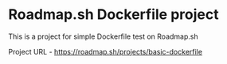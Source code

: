 # Roadmap.sh Dockerfile project
This is a project for simple Dockerfile test on Roadmap.sh

Project URL - https://roadmap.sh/projects/basic-dockerfile
